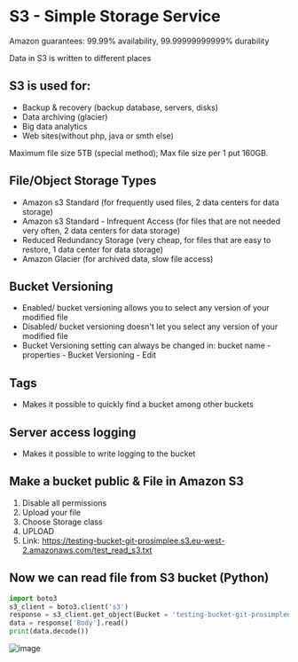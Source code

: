 # S3 - Simple Storage Service
Amazon guarantees: 99.99% availability, 99.99999999999% durability

Data in S3 is written to different places

## S3 is used for:
- Backup & recovery (backup database, servers, disks)
- Data archiving (glacier)
- Big data analytics
- Web sites(without php, java or smth else)

Maximum file size 5TB (special method);
Max file size per 1 put 160GB.

## File/Object Storage Types
- Amazon s3 Standard (for frequently used files, 2 data centers for data storage)
- Amazon s3 Standard - Infrequent Access (for files that are not needed very often, 2 data centers for data storage)
- Reduced Redundancy Storage (very cheap, for files that are easy to restore, 1 data center for data storage)
- Amazon Glacier (for archived data, slow file access)

## Bucket Versioning
- Enabled/ bucket versioning allows you to select any version of your modified file
- Disabled/ bucket versioning doesn't let you select any version of your modified file
- Bucket Versioning setting can always be changed in: bucket name - properties - Bucket Versioning - Edit

## Tags
- Makes it possible to quickly find a bucket among other buckets

## Server access logging
- Makes it possible to write logging to the bucket

## Make a bucket public & File in Amazon S3
1. Disable all permissions
2. Upload your file
3. Choose Storage class
4. UPLOAD
5. Link: https://testing-bucket-git-prosimplee.s3.eu-west-2.amazonaws.com/test_read_s3.txt

## Now we can read file from S3 bucket (Python)
```python
import boto3
s3_client = boto3.client('s3')
response = s3_client.get_object(Bucket = 'testing-bucket-git-prosimplee', Key = 'test_read_s3.txt')
data = response['Body'].read()
print(data.decode())
```
![image](https://user-images.githubusercontent.com/55916170/161436201-03f4130a-3e50-40c0-a020-913f3ec0b0ae.png)

